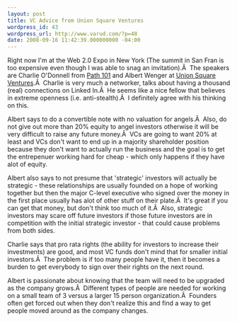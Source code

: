 ```yaml
---
layout: post
title: VC Advice from Union Square Ventures
wordpress_id: 43
wordpress_url: http://www.varud.com/?p=48
date: 2008-09-16 11:42:39.000000000 -04:00
---
```

Right now I'm at the Web 2.0 Expo in New York (The summit in San Fran is too expensive even though I was able to snag an invitation).Â  The speakers are Charlie O'Donnell from <a href="http://www.path101.com/">Path 101</a> and Albert Wenger at <a href="http://www.unionsquareventures.com/">Union Square Ventures</a>.Â  Charlie is very much a networker, talks about having a thousand (real) connections on Linked In.Â  He seems like a nice fellow that believes in extreme openness (i.e. anti-stealth).Â  I definitely agree with his thinking on this.

Albert says to do a convertible note with no valuation for angels.Â  Also, do not give out more than 20% equity to angel investors otherwise it will be very difficult to raise any future money.Â  VCs are going to want 20% at least and VCs don't want to end up in a majority shareholder position because they don't want to actually run the business and the goal is to get the entrepenuer working hard for cheap - which only happens if they have alot of equity.

Albert also says to not presume that 'strategic' investors will actually be strategic - these relationships are usually founded on a hope of working together but then the major C-level executive who signed over the money in the first place usually has alot of other stuff on their plate.Â  It's great if you can get that money, but don't think too much of it.Â  Also, strategic investors may scare off future investors if those future investors are in competition with the initial strategic investor - that could cause problems from both sides.

Charlie says that pro rata rights (the ability for investors to increase their investments) are good, and most VC funds don't mind that for smaller initial investors.Â  The problem is if too many people have it, then it becomes a burden to get everybody to sign over their rights on the next round.

Albert is passionate about knowing that the team will need to be upgraded as the company grows.Â  Different types of people are needed for working on a small team of 3 versus a larger 15 person organization.Â  Founders often get forced out when they don't realize this and find a way to get people moved around as the company changes.
